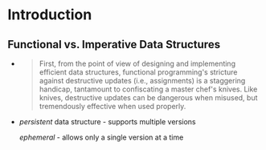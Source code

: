 # Introduction

## Functional vs. Imperative Data Structures

- > First, from the point of view of designing and implementing efficient data structures, functional programming's stricture against destructive updates (i.e., assignments) is a staggering handicap, tantamount to confiscating a master chef's knives. Like knives, destructive updates can be dangerous when misused, but tremendously effective when used properly.
  
- *persistent* data structure - supports multiple versions

    *ephemeral* - allows only a single version at a time
